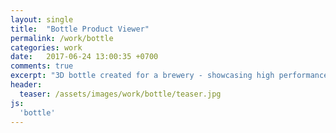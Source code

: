 ```yaml
---
layout: single
title:  "Bottle Product Viewer"
permalink: /work/bottle
categories: work
date:   2017-06-24 13:00:35 +0700
comments: true
excerpt: "3D bottle created for a brewery - showcasing high performance transparency effects"
header:
  teaser: /assets/images/work/bottle/teaser.jpg
js:
  'bottle'
---
```


<div class="canvas-container">
  <canvas id="bottle-canvas" class="fullpage-canvas"></canvas>
</div>
